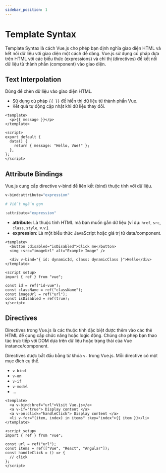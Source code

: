 ```yaml
---
sidebar_position: 1
---
```


# Template Syntax

Template Syntax là cách Vue.js cho phép bạn định nghĩa giao diện HTML và kết nối dữ liệu với giao diện một cách dễ dàng. Vue.js sử dụng cú pháp dựa trên HTML với các biểu thức (expressions) và chỉ thị (directives) để kết nối dữ liệu từ thành phần (component) vào giao diện.

## Text Interpolation

Dùng để chèn dữ liệu vào giao diện HTML.

- Sử dụng cú pháp `{{ }}` để hiển thị dữ liệu từ thành phần Vue.
- Kết quả tự động cập nhật khi dữ liệu thay đổi.

```vue
<template>
  <p>{{ message }}</p>
</template>

<script>
export default {
  data() {
    return { message: "Hello, Vue!" };
  },
};
</script>
```

## Attribute Bindings

Vue.js cung cấp directive v-bind để liên kết (bind) thuộc tính với dữ liệu.

```bash
v-bind:attribute="expression"

# Viết ngắn gọn

:attribute="expression"
```

- **attribute**: Là thuộc tính HTML mà bạn muốn gắn dữ liệu (ví dụ: `href`, `src`, `class`, `style`, v.v.).
- **expression**: Là một biểu thức JavaScript hoặc giá trị từ data/component.

```vue
<template>
  <button :disabled="isDisabled">Click me</button>
  <img :src="imageUrl" alt="Example Image" />

  <div v-bind="{ id: dynamicId, class: dynamicClass }">Hello</div>
</template>

<script setup>
import { ref } from "vue";

const id = ref("id-vue");
const className = ref("className");
const imageUrl = ref("url");
const isDisabled = ref(true);
</script>
```

## Directives

Directives trong Vue.js là các thuộc tính đặc biệt được thêm vào các thẻ HTML để cung cấp chức năng hoặc logic động. Chúng cho phép bạn thao tác trực tiếp với DOM dựa trên dữ liệu hoặc trạng thái của Vue instance/component.

Directives được bắt đầu bằng từ khóa `v-` trong Vue.js. Mỗi directive có một mục đích cụ thể.

- `v-bind`
- `v-on`
- `v-if`
- `v-model`
- ...

```vue
<template>
  <a v-bind:href="url">Visit Vue.js</a>
  <a v-if="true"> Display content </a>
  <a v-on:click="handleClick"> Display content </a>
  <li v-for="(item, index) in items" :key="index">{{ item }}</li>
</template>

<script setup>
import { ref } from "vue";

const url = ref("url");
const items = ref(["Vue", "React", "Angular"]);
const handleClick = () => {
  // click
};
</script>
```

